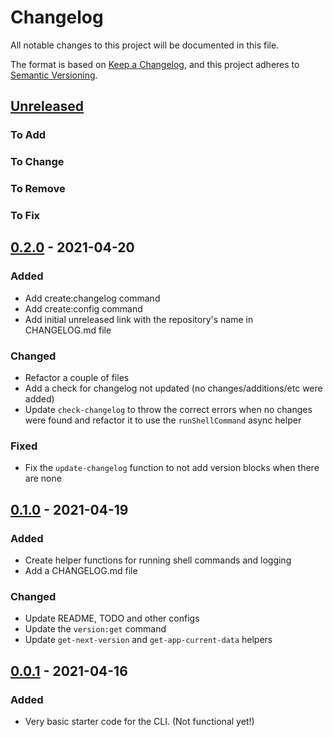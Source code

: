 # Changelog

All notable changes to this project will be documented in this file.

The format is based on [Keep a Changelog](https://keepachangelog.com/en/1.0.0/),
and this project adheres to [Semantic Versioning](https://semver.org/spec/v2.0.0.html).

## [Unreleased]

### To Add

### To Change

### To Remove

### To Fix

## [0.2.0] - 2021-04-20

### Added

- Add create:changelog command
- Add create:config command
- Add initial unreleased link with the repository's name in CHANGELOG.md file

### Changed

- Refactor a couple of files
- Add a check for changelog not updated (no changes/additions/etc were added)
- Update `check-changelog` to throw the correct errors when no changes were found and refactor it to use the `runShellCommand` async helper

### Fixed

- Fix the `update-changelog` function to not add version blocks when there are none

## [0.1.0] - 2021-04-19

### Added

- Create helper functions for running shell commands and logging
- Add a CHANGELOG.md file

### Changed

- Update README, TODO and other configs
- Update the `version:get` command
- Update `get-next-version` and `get-app-current-data` helpers

## [0.0.1] - 2021-04-16

### Added

- Very basic starter code for the CLI. (Not functional yet!)

[unreleased]: https://github.com/azedo/relper-cli/compare/v0.2.0...main
[0.2.0]: https://github.com/azedo/relper-cli/releases/tag/v0.2.0
[0.1.0]: https://github.com/azedo/relper-cli/releases/tag/v0.1.0
[0.0.1]: https://github.com/azedo/relper-cli/releases/tag/v0.0.1
